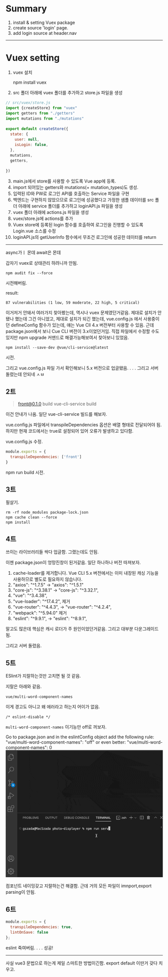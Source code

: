 

# Summary
1. install & setting Vuex package
2. create source 'login' page.
3. add login source at header.nav


---


# Vuex setting


1. vuex 설치 


     npm install vuex


2. src 폴더 아래에 vuex 폴더를 추가하고 store.js 파일을 생성

```js
// src/vuex/store.js
import {createStore} from "vuex"
import getters from "./getters"
import mutations from "./mutations"

export default createStore({
  state: {
    user: null,
    isLogin: false,
  },
  mutations,
  getters,

})
```


3. main.js에서 store를 사용할 수 있도록 Vue app에 등록.
4. import 되어있는 getters와 mutations(+ mutation_types)도 생성.
5. 입력된 ID와 PW로 로그인 API를 호출하는 Service 파일을 구현
6. 백엔드는 구현하지 않았으므로 로그인에 성공했다고 가정한 샘플 데이터를 src 폴더 아래에 service 폴더를 추가하고 loginAPI.js 파일을 생성
7. vuex 폴더 아래에 actions.js 파일을 생성
8. vuex/store.js에 actions를 추가
9. Vuex store에 등록된 login 함수를 호출하여 로그인을 진행할 수 있도록 Login.vue 소스를 수정
10.  loginAPI.js의 getUserInfo 함수에서 무조건 로그인에 성공한 데이터를 return





--- 

async가ㅣ 몬데
await은 몬데

갑자기 vuex로 상태관리 하려니까 안됨.

    npm audit fix --force
시전해버림.

result:

    87 vulnerabilities (1 low, 59 moderate, 22 high, 5 critical)


이거저거 안돼서 여러가지 찾아봤는데,
역시나 vuex 문제였던거같음.
제대로 설치가 안됐나 했는데 그건 아니었고,
제대로 설치가 되긴 했는데,
vue.config.js 에서 사용중이던 defineConfig 함수가 있는데,
얘는 Vue ClI 4.x 버전부터 사용할 수 있음.
근데 package.json에서 보니 Cue CLI 버전이 3.x이었던거임.
직접 파일에서 수정할 수도 있지만 npm upgrade 커맨드로 해결가능해보여서 찾아보니 있었음.

    npm install --save-dev @vue/cli-service@latest
시전.

그리고 vue.config.js 파일 가서 확인해보니 5.x 버전으로 업글됐음.
.
.
.
그리고 서버 돌렸는데 안되네 ㅅㅂ


## 2트

> front@0.1.0 build
> vue-cli-service build

이건 안내가 나옴.
일단 vue-cli-service  빌드를 해보자.


vue.config.js 파일에서
transpileDependencies 옵션은 배열 형태로 전달되어야 됨. 
하지만 현재 코드에서는 true로 설정되어 있어 오류가 발생하고 있다함.


vue.config.js 수정.
```js
module.exports = {
  transpileDependencies: ['front']
}

```
npm run build 시전.

## 3트

필살기.

```shell
rm -rf node_modules package-lock.json
npm cache clean --force
npm install
```

## 4트

쓰이는 라이브러리들 싹다 업글함.
그랬는데도 안됨.

이젠 package.json이 엉망진창이 된거같음.
일단 하나하나 버전 따져보자.
1. cache-loader를 제거합니다. Vue CLI 5.x 버전에서는 이미 내장된 캐싱 기능을 사용하므로 별도로 필요하지 않습니다.
2.  "axios": "^1.7.5" -> "axios": "^1.5.1"
3. "core-js": "^3.38.1" -> "core-js": "^3.32.1",
4. "vue": "^3.4.38",
5. "vue-loader": "^17.4.2", 제거
6. "vue-router": "^4.4.3", -> "vue-router": "^4.2.4",
7. "webpack": "^5.94.0" 제거
8. "eslint": "^9.9.1", -> "eslint": "^8.9.1",

말고도 많은데 핵심은 캐시 로더가 주 원인이었던거같음. 그리고 대부분 다운그레이드 됨.

그리고 서버 돌렸음.

## 5트

ESlint가 지랄하는것만 고치면 될 것 같음.

지랄은 아래와 같음.

`vue/multi-word-component-names`

이게 경고도 아니고 왜 에러라고 하는지 어이가 없음.

` /* eslint-disable */ `

`multi-word-component-names` 이기능만 off로 꺼보자.

Go to package.json 
and in the eslintConfig 
object add the following rule: "vue/multi-word-component-names": "off"
or even better: "vue/multi-word-component-names": 0
![DOqwa.gif](images/DOqwa.gif)

컴포넌트 네이밍갖고 지랄하는건 해결함.
근데 거의 모든 파일이 imnport,export parsing이 안됨.

## 6트

```js
module.exports = {
  transpileDependencies: true,
  lintOnSave: false
};

```
eslint 죽여버림.
.
.
.
성공!



---

사실 vue3 문법으로 하는게 제일 스마트한 방법이긴함. export default 이딴거 갖다 치우고. 






